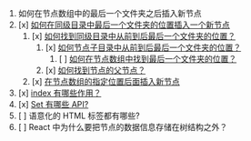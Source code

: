 1. 如何在节点数组中的最后一个文件夹之后插入新节点
1. [x] [如何在同级目录中最后一个文件夹的位置插入一个新节点](..\admin\src\stores\project\_utils\insertNodeAtLastFolderPosition\index.ts) 
   1. [x] [如何找到同级目录中从前到后最后一个文件夹的位置？](..\admin\src\stores\project\_utils\findNodeSameLevelLastFolderIndex\index.ts)
      1. [x] [如何节点子目录中从前到后最后一个文件夹的位置？](..\admin\src\stores\project\_utils\findNodeChildrenLastFolderIndex\index.ts)
         1. [ ] [如何在节点数组中找到最后一个文件夹的位置？](..\admin\src\stores\project\_utils\findNodesLastFolderIndex.ts)
      2. [x] [如何找到节点的父节点？](..\admin\src\stores\project\_utils\findNodeParent\index.ts)
   2. [x] [在节点数组的指定位置后面插入新节点](..\admin\src\stores\project\_utils\insertNodeAfterPosition\index.ts)
2. [x] [index 有哪些作用？](a\index有哪些作用.md)
3. [x] [Set 有哪些 API?](_todo\a\Set有哪些API.md)
4. [ ] 语意化的 HTML 标签都有哪些?
5. [ ] React 中为什么要把节点的数据信息存储在树结构之外？